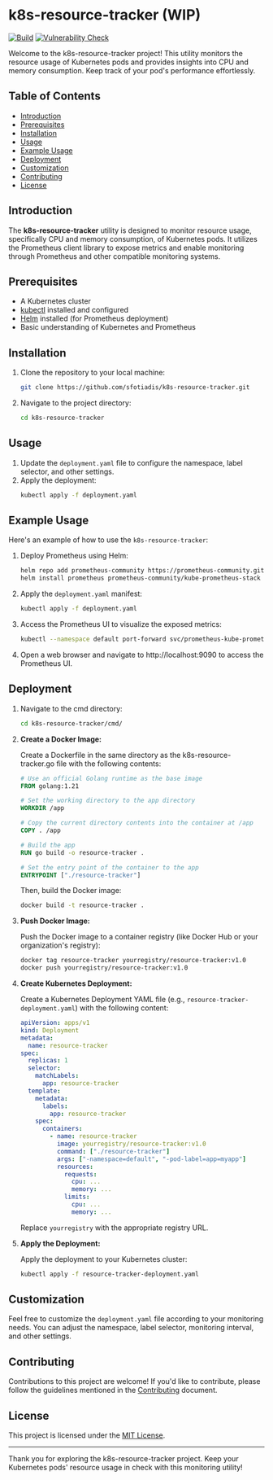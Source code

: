 # k8s-resource-tracker (WIP)
[![Build](https://github.com/sfotiadis/k8s-resource-tracker/actions/workflows/go.yml/badge.svg)](https://github.com/sfotiadis/k8s-resource-tracker/actions/workflows/go.yml)
[![Vulnerability Check](https://github.com/sfotiadis/k8s-resource-tracker/actions/workflows/vulncheck.yml/badge.svg)](https://github.com/sfotiadis/k8s-resource-tracker/actions/workflows/vulncheck.yml)

Welcome to the k8s-resource-tracker project! This utility monitors the resource usage of Kubernetes pods and provides insights into CPU and memory consumption. Keep track of your pod's performance effortlessly.

## Table of Contents

- [Introduction](#introduction)
- [Prerequisites](#prerequisites)
- [Installation](#installation)
- [Usage](#usage)
- [Example Usage](#example-usage)
- [Deployment](#deployment)
- [Customization](#customization)
- [Contributing](#contributing)
- [License](#license)

## Introduction

The **k8s-resource-tracker** utility is designed to monitor resource usage, specifically CPU and memory consumption, of Kubernetes pods. It utilizes the Prometheus client library to expose metrics and enable monitoring through Prometheus and other compatible monitoring systems.

## Prerequisites

- A Kubernetes cluster
- [kubectl](https://kubernetes.io/docs/tasks/tools/install-kubectl/) installed and configured
- [Helm](https://helm.sh/docs/intro/install/) installed (for Prometheus deployment)
- Basic understanding of Kubernetes and Prometheus

## Installation

1. Clone the repository to your local machine:
   ```bash
   git clone https://github.com/sfotiadis/k8s-resource-tracker.git
   ```

2. Navigate to the project directory:
   ```bash
   cd k8s-resource-tracker
   ```

## Usage

1. Update the `deployment.yaml` file to configure the namespace, label selector, and other settings.
2. Apply the deployment:
   ```bash
   kubectl apply -f deployment.yaml
   ```

## Example Usage

Here's an example of how to use the `k8s-resource-tracker`:

1. Deploy Prometheus using Helm:
   ```bash
   helm repo add prometheus-community https://prometheus-community.github.io/helm-charts
   helm install prometheus prometheus-community/kube-prometheus-stack
   ```

2. Apply the `deployment.yaml` manifest:
   ```bash
   kubectl apply -f deployment.yaml
   ```

3. Access the Prometheus UI to visualize the exposed metrics:
   ```bash
   kubectl --namespace default port-forward svc/prometheus-kube-prometheus-prometheus 9090
   ```

4. Open a web browser and navigate to http://localhost:9090 to access the Prometheus UI.

## Deployment

1. Navigate to the cmd directory:
   ```bash
   cd k8s-resource-tracker/cmd/
   ```

1. **Create a Docker Image:**

   Create a Dockerfile in the same directory as the k8s-resource-tracker.go file with the following contents:

   ```Dockerfile
   # Use an official Golang runtime as the base image
   FROM golang:1.21

   # Set the working directory to the app directory
   WORKDIR /app

   # Copy the current directory contents into the container at /app
   COPY . /app

   # Build the app
   RUN go build -o resource-tracker .

   # Set the entry point of the container to the app
   ENTRYPOINT ["./resource-tracker"]
   ```

   Then, build the Docker image:

   ```bash
   docker build -t resource-tracker .
   ```

2. **Push Docker Image:**

   Push the Docker image to a container registry (like Docker Hub or your organization's registry):

   ```bash
   docker tag resource-tracker yourregistry/resource-tracker:v1.0
   docker push yourregistry/resource-tracker:v1.0
   ```

3. **Create Kubernetes Deployment:**

   Create a Kubernetes Deployment YAML file (e.g., `resource-tracker-deployment.yaml`) with the following content:

   ```yaml
   apiVersion: apps/v1
   kind: Deployment
   metadata:
     name: resource-tracker
   spec:
     replicas: 1
     selector:
       matchLabels:
         app: resource-tracker
     template:
       metadata:
         labels:
           app: resource-tracker
       spec:
         containers:
           - name: resource-tracker
             image: yourregistry/resource-tracker:v1.0
             command: ["./resource-tracker"]
             args: ["-namespace=default", "-pod-label=app=myapp"]
             resources:
               requests:
                 cpu: ...
                 memory: ...
               limits:
                 cpu: ...
                 memory: ...
   ```

   Replace `yourregistry` with the appropriate registry URL.


4. **Apply the Deployment:**

   Apply the deployment to your Kubernetes cluster:

   ```bash
   kubectl apply -f resource-tracker-deployment.yaml
   ```

## Customization

Feel free to customize the `deployment.yaml` file according to your monitoring needs. You can adjust the namespace, label selector, monitoring interval, and other settings.

## Contributing

Contributions to this project are welcome! If you'd like to contribute, please follow the guidelines mentioned in the [Contributing](CONTRIBUTING.md) document.

## License

This project is licensed under the [MIT License](LICENSE).

---

Thank you for exploring the k8s-resource-tracker project. Keep your Kubernetes pods' resource usage in check with this monitoring utility!
